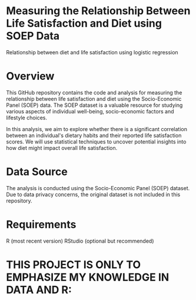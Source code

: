 # Measuring the Relationship Between Life Satisfaction and Diet using SOEP Data
Relationship between diet and life satisfaction using logistic regression 

# Overview
This GitHub repository contains the code and analysis for measuring the relationship between life satisfaction and diet using the Socio-Economic Panel (SOEP) data. The SOEP dataset is a valuable resource for studying various aspects of individual well-being, socio-economic factors and lifestyle choices.

In this analysis, we aim to explore whether there is a significant correlation between an individual's dietary habits and their reported life satisfaction scores. We will use statistical techniques to uncover potential insights into how diet might impact overall life satisfaction.

# Data Source
The analysis is conducted using the Socio-Economic Panel (SOEP) dataset. Due to data privacy concerns, the original dataset is not included in this repository.

# Requirements
R (most recent version)
RStudio (optional but recommended)

# THIS PROJECT IS ONLY TO EMPHASIZE MY KNOWLEDGE IN DATA AND R:
